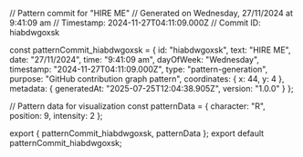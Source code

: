 // Pattern commit for "HIRE ME"
// Generated on Wednesday, 27/11/2024 at 9:41:09 am
// Timestamp: 2024-11-27T04:11:09.000Z
// Commit ID: hiabdwgoxsk

const patternCommit_hiabdwgoxsk = {
  id: "hiabdwgoxsk",
  text: "HIRE ME",
  date: "27/11/2024",
  time: "9:41:09 am",
  dayOfWeek: "Wednesday",
  timestamp: "2024-11-27T04:11:09.000Z",
  type: "pattern-generation",
  purpose: "GitHub contribution graph pattern",
  coordinates: {
    x: 44,
    y: 4
  },
  metadata: {
    generatedAt: "2025-07-25T12:04:38.905Z",
    version: "1.0.0"
  }
};

// Pattern data for visualization
const patternData = {
  character: "R",
  position: 9,
  intensity: 2
};

export { patternCommit_hiabdwgoxsk, patternData };
export default patternCommit_hiabdwgoxsk;

